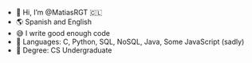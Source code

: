 - 👋 Hi, I’m @MatiasRGT 🇨🇱
- 🌎 Spanish and English
- 😅 I write good enough code
- 🌱 Languages: C, Python, SQL, NoSQL, Java, Some JavaScript (sadly)
- 📖 Degree: CS Undergraduate

<!---
MatiasRGT/MatiasRGT is a ✨ special ✨ repository because its `README.md` (this file) appears on your GitHub profile.
You can click the Preview link to take a look at your changes.
--->
